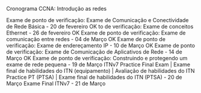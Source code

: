 
Cronograma CCNA: Introdução as redes

Exame de ponto de verificação: Exame de Comunicação e Conectividade de Rede Básica - 20 de fevereiro OK
to de verificação: Exame de conceitos Ethernet - 26 de fevereiro OK
Exame de ponto de verificação: Exame de comunicação entre redes - 04 de Março OK
Exame de ponto de verificação: Exame de endereçamento IP - 10 de Março OK 
Exame de ponto de verificação: Exame de Comunicação de Aplicativos de Rede - 14 de Março OK
Exame de ponto de verificação: Construindo e protegendo um exame de rede pequena - 19 de Março
ITNv7 Practice Final Exam | Exame final de habilidades do ITN (equipamento) | Avaliação de habilidades do ITN Practice PT (PTSA) | Exame final de habilidades do ITN (PTSA) - 20 de Março
Exame Final ITNv7 - 21 de Março